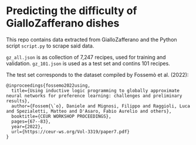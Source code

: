 # Predicting the difficulty of GialloZafferano dishes

This repo contains data extracted from GialloZafferano and the Python script `script.py` to scrape said data.

 `gz_all.json` is as collection of 7,247 recipes, used for training and validation. `gz_101.json` is used as a test set and contins 101 recipes.

The test set corresponds to the dataset compiled by Fossemò et al. (2022):

```
@inproceedings{fossemo2022using,
  title={Using inductive logic programming to globally approximate neural networks for preference learning: challenges and preliminary results},
  author={Fossem{\`o}, Daniele and Mignosi, Filippo and Raggioli, Luca and Spezialetti, Matteo and D'Asaro, Fabio Aurelio and others},
  booktitle={CEUR WORKSHOP PROCEEDINGS},
  pages={67--83},
  year={2022},
  url={https://ceur-ws.org/Vol-3319/paper7.pdf}
}
```